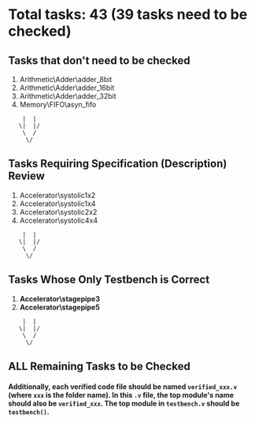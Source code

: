 # Total tasks: 43 (39 tasks need to be checked)

## Tasks that don't need to be checked
1. Arithmetic\Adder\adder_8bit
2. Arithmetic\Adder\adder_16bit
3. Arithmetic\Adder\adder_32bit
4. Memory\FIFO\asyn_fifo

```
    |  |
   \|  |/
    \  /
     \/
```

## Tasks Requiring Specification (Description) Review
1. Accelerator\systolic1x2
7. Accelerator\systolic1x4
8. Accelerator\systolic2x2
9. Accelerator\systolic4x4

```
    |  |
   \|  |/
    \  /
     \/
```

## Tasks Whose Only Testbench is Correct
1. **Accelerator\stagepipe3**
11. **Accelerator\stagepipe5**

```
    |  |
   \|  |/
    \  /
     \/
```

## ALL Remaining Tasks to be Checked

#### Additionally, each verified code file should be named `verified_xxx.v` (where `xxx` is the folder name). In this `.v` file, the top module's name should also be `verified_xxx`. The top module in `testbench.v` should be `testbench()`.
